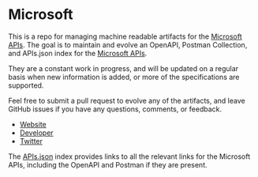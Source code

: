 # MicrosoftThis is a repo for managing machine readable artifacts for the [Microsoft APIs](http://www.microsoft.com/). The goal is to maintain and evolve an OpenAPI, Postman Collection, and APIs.json index for the [Microsoft APIs](http://www.microsoft.com/).They are a constant work in progress, and will be updated on a regular basis when new information is added, or more of the specifications are supported.Feel free to submit a pull request to evolve any of the artifacts, and leave GitHub issues if you have any questions, comments, or feedback.- [Website](http://www.microsoft.com/)- [Developer](http://www.microsoft.com/)- [Twitter](https://twitter.com/microsoft)The [APIs.json](https://github.com/api-evangelist/microsoft/blob/master/apis.json) index provides links to all the relevant links for the Microsoft APIs, including the OpenAPI and Postman if they are present.